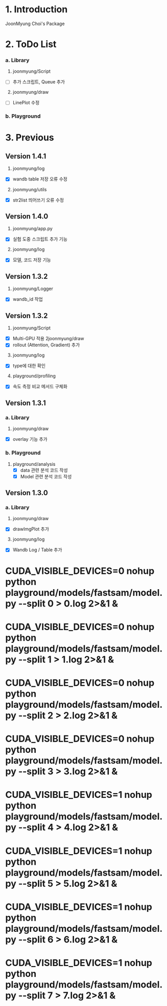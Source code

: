 # 1. Introduction
JoonMyung Choi's Package


# 2. ToDo List
### a. Library 
1. joonmyung/Script
 - [ ] 추가 스크립트, Queue 추가 

2. joonmyung/draw 
 - [ ] LinePlot 수정
 
### b. Playground


# 3. Previous
## Version 1.4.1
1. joonmyung/log
 - [X] wandb table 저장 오류 수정
2. joonmyung/utils
 - [X] str2list 띄어쓰기 오류 수정

## Version 1.4.0
1. joonmyung/app.py
 - [X] 실험 도중 스크립트 추가 기능
2. joonmyung/log
 - [X] 모델, 코드 저장 기능

## Version 1.3.2
1. joonmyung/Logger
 - [X] wandb_id 작업

## Version 1.3.2
1. joonmyung/Script
 - [X] Multi-GPU 적용
2joonmyung/draw
 - [X] rollout (Attention, Gradient) 추가   
3. joonmyung/log
 - [X] type에 대한 확인
4. playground/profiling
 - [X] 속도 측정 비교 메서드 구체화


## Version 1.3.1
### a. Library
1. joonmyung/draw 
 - [X] overlay 기능 추가

### b. Playground
1. playground/analysis
   - [X] data  관련 분석 코드 작성
   - [X] Model 관련 분석 코드 작성
   
## Version 1.3.0
### a. Library 
1. joonmyung/draw
 - [X] drawImgPlot 추가   

3. joonmyung/log
- [X] Wandb Log / Table 추가









# CUDA_VISIBLE_DEVICES=0 nohup python playground/models/fastsam/model.py --split 0 > 0.log 2>&1  &
# CUDA_VISIBLE_DEVICES=0 nohup python playground/models/fastsam/model.py --split 1 > 1.log 2>&1  &
# CUDA_VISIBLE_DEVICES=0 nohup python playground/models/fastsam/model.py --split 2 > 2.log 2>&1  &
# CUDA_VISIBLE_DEVICES=0 nohup python playground/models/fastsam/model.py --split 3 > 3.log 2>&1  &
# CUDA_VISIBLE_DEVICES=1 nohup python playground/models/fastsam/model.py --split 4 > 4.log 2>&1  &
# CUDA_VISIBLE_DEVICES=1 nohup python playground/models/fastsam/model.py --split 5 > 5.log 2>&1  &
# CUDA_VISIBLE_DEVICES=1 nohup python playground/models/fastsam/model.py --split 6 > 6.log 2>&1  &
# CUDA_VISIBLE_DEVICES=1 nohup python playground/models/fastsam/model.py --split 7 > 7.log 2>&1  &